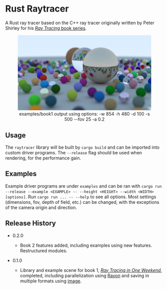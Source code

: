 # Rust Raytracer

A Rust ray tracer based on the C++ ray tracer originally written by Peter Shirley for his [_Ray Tracing_ book series](https://raytracing.github.io/).

<figure>
    <img src="examples/renders/book1.png"
         alt="Book1 example scene">
    <figcaption style="text-align:center;">examples/book1 output using options: -w 854 -h 480 -d 100 -s 500 --fov 25 -a 0.2</figcaption>
</figure>

## Usage

The `raytracer` library will be built by `cargo build` and can be imported into custom driver programs. The `--release` flag should be used when rendering, for the performance gain.

## Examples

Example driver programs are under `examples` and can be ran with `cargo run --release --example <EXAMPLE> -- --height <HEIGHT> --width <WIDTH> [options]`. Run `cargo run ... -- --help` to see all options. Most settings (dimensions, fov, depth of field, etc.) can be changed, with the exceptions of the camera origin and direction.

## Release History

- 0.2.0

  - Book 2 features added, including examples using new features. Restructured modules.

- 0.1.0
  - Library and example scene for book 1, [_Ray Tracing in One Weekend_](https://raytracing.github.io/books/RayTracingInOneWeekend.html), completed, including parallelization using [Rayon](https://crates.io/crates/rayon) and saving in multiple formats using [image](https://crates.io/crates/image).
